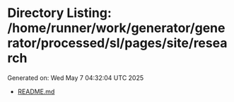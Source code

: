 # Directory Listing: /home/runner/work/generator/generator/processed/sl/pages/site/research
Generated on: Wed May  7 04:32:04 UTC 2025

- [README.md](README.md)
